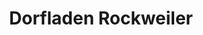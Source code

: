 ---
title: "Dorfladen Rockweiler"
url: /herdwangen-schoenach/dorfladen-rockweiler/
shop: Lebensmittel
---